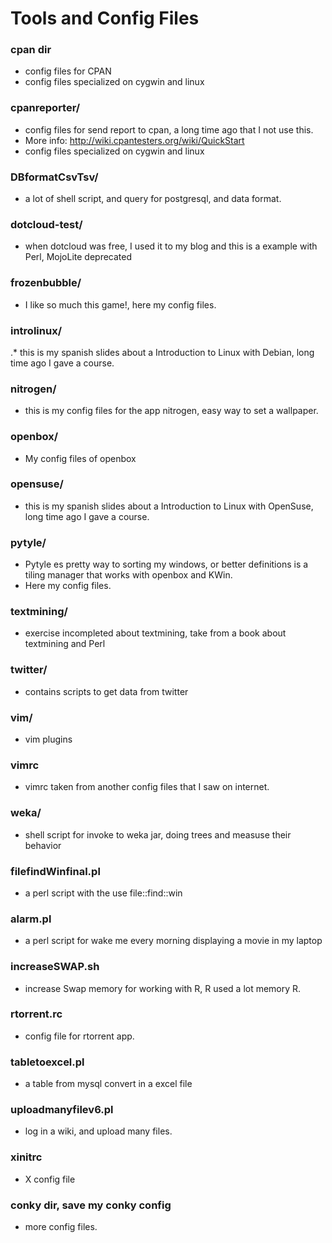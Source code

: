 
Tools and Config Files
======================

### cpan dir 
* config files for CPAN
* config files specialized on cygwin and linux 

### cpanreporter/ 
* config files for send report to cpan, a long time ago that I not use this.
* More info: http://wiki.cpantesters.org/wiki/QuickStart
* config files specialized on cygwin and linux 

### DBformatCsvTsv/
* a lot of shell script, and query for postgresql, and data format. 

### dotcloud-test/  
* when dotcloud was free, I used it to my blog and this is a example with Perl, MojoLite deprecated

### frozenbubble/   
* I like so much this game!, here my config files.

### introlinux/
.* this is my spanish slides about a Introduction to Linux with Debian, long time ago I gave a course.

### nitrogen/
* this is my config files for the app nitrogen, easy way to set a wallpaper.   

### openbox/
* My config files of openbox

### opensuse/
* this is my spanish slides about a Introduction to Linux with OpenSuse, long time ago I gave a course.

### pytyle/
* Pytyle es pretty way to sorting my windows, or better definitions is a tiling manager that works with openbox and KWin.
* Here my config files.

### textmining/
* exercise incompleted about textmining, take from a book about textmining and Perl

### twitter/
* contains scripts to get data from twitter

### vim/
* vim plugins

### vimrc
* vimrc taken from another config files that I saw on internet.

### weka/
* shell script for invoke to weka jar, doing trees and measuse their behavior

### filefindWinfinal.pl
* a perl script with the use file::find::win

### alarm.pl
* a perl script for wake me every morning displaying a movie in my laptop 

### increaseSWAP.sh
* increase Swap memory for working with R, R used a lot memory R. 

### rtorrent.rc
* config file for rtorrent app.  

### tabletoexcel.pl
* a table from mysql convert in a excel file

### uploadmanyfilev6.pl
* log in a wiki, and upload many files.

### xinitrc
*  X config file 

### conky dir, save my conky config
* more config files.
